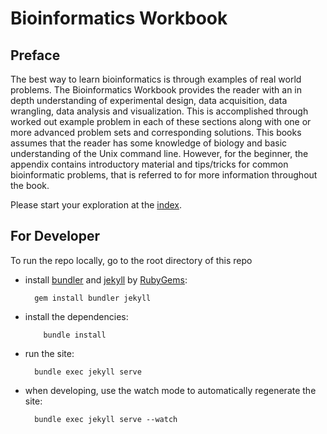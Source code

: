 # Bioinformatics Workbook

## Preface

The best way to learn bioinformatics is through examples of real world problems.  The Bioinformatics Workbook provides the reader with an in depth understanding of experimental design, data acquisition, data wrangling, data analysis and visualization.  This is accomplished through worked out example problem in each of these sections along with one or more advanced problem sets and corresponding solutions.  This books assumes that the reader has some knowledge of biology and basic understanding of the Unix command line.  However, for the beginner, the appendix contains introductory material and tips/tricks for common bioinformatic problems, that is referred to for more information throughout the book.

Please start your exploration at the [index](https://isugenomics.github.io/bioinformatics-workbook/).

## For Developer

To run the repo locally, go to the root directory of this repo

- install [bundler](https://bundler.io/) and [jekyll](https://jekyllrb.com/) by [RubyGems](http://rubygems.org/):

  ``` shell
    gem install bundler jekyll
  ```

- install the dependencies:

  ``` shell
      bundle install
  ```

- run the site:

  ``` shell
    bundle exec jekyll serve
  ```

- when developing, use the watch mode to automatically regenerate the site:

  ``` shell
    bundle exec jekyll serve --watch
  ```
